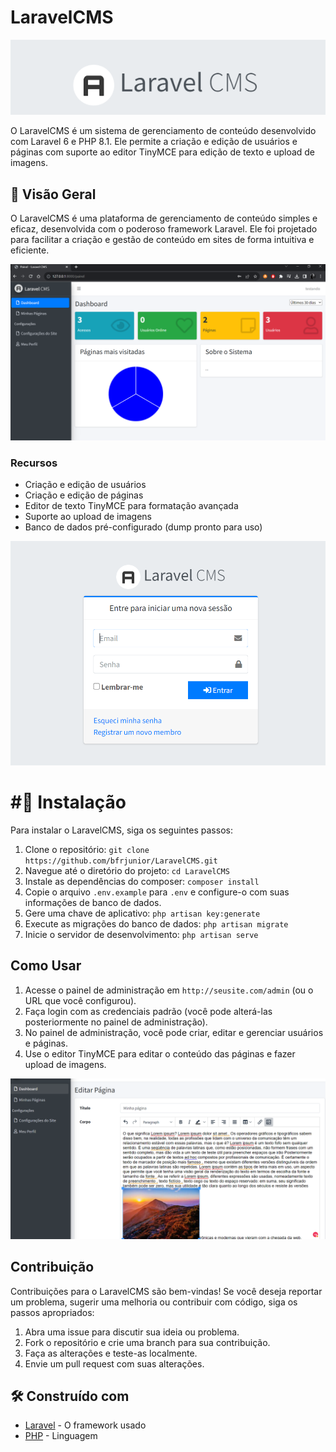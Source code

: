 # LaravelCMS
![Alt text](public/media/images/Logo.PNG)

O LaravelCMS é um sistema de gerenciamento de conteúdo desenvolvido com Laravel 6 e PHP 8.1. Ele permite a criação e edição de usuários e páginas com suporte ao editor TinyMCE para edição de texto e upload de imagens.

## 🚀 Visão Geral

O LaravelCMS é uma plataforma de gerenciamento de conteúdo simples e eficaz, desenvolvida com o poderoso framework Laravel. Ele foi projetado para facilitar a criação e gestão de conteúdo em sites de forma intuitiva e eficiente.

![Alt text](public/media/images/Dashboard.PNG)

### Recursos

- Criação e edição de usuários
- Criação e edição de páginas
- Editor de texto TinyMCE para formatação avançada
- Suporte ao upload de imagens
- Banco de dados pré-configurado (dump pronto para uso)

![Alt text](public/media/images/login.PNG)
# #🔧 Instalação

Para instalar o LaravelCMS, siga os seguintes passos:

1. Clone o repositório: `git clone https://github.com/bfrjunior/LaravelCMS.git`
2. Navegue até o diretório do projeto: `cd LaravelCMS`
3. Instale as dependências do composer: `composer install`
4. Copie o arquivo `.env.example` para `.env` e configure-o com suas informações de banco de dados.
5. Gere uma chave de aplicativo: `php artisan key:generate`
6. Execute as migrações do banco de dados: `php artisan migrate`
7. Inicie o servidor de desenvolvimento: `php artisan serve`

## Como Usar

1. Acesse o painel de administração em `http://seusite.com/admin` (ou o URL que você configurou).
2. Faça login com as credenciais padrão (você pode alterá-las posteriormente no painel de administração).
3. No painel de administração, você pode criar, editar e gerenciar usuários e páginas.
4. Use o editor TinyMCE para editar o conteúdo das páginas e fazer upload de imagens.

![Alt text](public/media/images/editar.PNG)


## Contribuição

Contribuições para o LaravelCMS são bem-vindas! Se você deseja reportar um problema, sugerir uma melhoria ou contribuir com código, siga os passos apropriados:

1. Abra uma issue para discutir sua ideia ou problema.
2. Fork o repositório e crie uma branch para sua contribuição.
3. Faça as alterações e teste-as localmente.
4. Envie um pull request com suas alterações.

## 🛠️ Construído com
* [Laravel](https://laravel.com/) - O framework usado
* [PHP](https://www.php.net/)   - Linguagem

